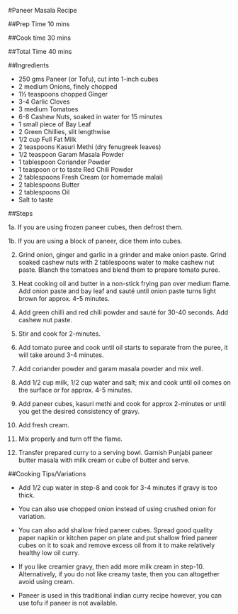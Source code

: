 #Paneer Masala Recipe

##Prep Time
10 mins

##Cook time
30 mins

##Total Time
40 mins

##Ingredients

* 250 gms Paneer (or Tofu), cut into 1-inch cubes
* 2 medium Onions, finely chopped
* 1½ teaspoons chopped Ginger
* 3-4 Garlic Cloves
* 3 medium Tomatoes
* 6-8 Cashew Nuts, soaked in water for 15 minutes
* 1 small piece of Bay Leaf
* 2 Green Chillies, slit lengthwise
* 1/2 cup Full Fat Milk
* 2 teaspoons Kasuri Methi (dry fenugreek leaves)
* 1/2 teaspoon Garam Masala Powder
* 1 tablespoon Coriander Powder
* 1 teaspoon or to taste Red Chili Powder
* 2 tablespoons Fresh Cream (or homemade malai)
* 2 tablespoons Butter
* 2 tablespoons Oil
* Salt to taste

##Steps

1a. If you are using frozen paneer cubes, then defrost them.

1b. If you are using a block of paneer, dice them into cubes.

2. Grind onion, ginger and garlic in a grinder and make onion paste. Grind soaked cashew nuts with 2 tablespoons water to make cashew nut paste. Blanch the tomatoes and blend them to prepare tomato puree.

3. Heat cooking oil and butter in a non-stick frying pan over medium flame. Add onion paste and bay leaf and sauté until onion paste turns light brown for approx. 4-5 minutes.

4. Add green chilli and red chili powder and sauté for 30-40 seconds. Add cashew nut paste.

5. Stir and cook for 2-minutes.

6. Add tomato puree and cook until oil starts to separate from the puree, it will take around 3-4 minutes.

7. Add coriander powder and garam masala powder and mix well.

8. Add 1/2 cup milk, 1/2 cup water and salt; mix and cook until oil comes on the surface or for approx. 4-5 minutes.

9. Add paneer cubes, kasuri methi and cook for approx 2-minutes or until you get the desired consistency of gravy.

10. Add fresh cream.

11. Mix properly and turn off the flame.

12. Transfer prepared curry to a serving bowl. Garnish Punjabi paneer butter masala with milk cream or cube of butter and serve.

##Cooking Tips/Variations

* Add 1/2 cup water in step-8 and cook for 3-4 minutes if gravy is too thick.

* You can also use chopped onion instead of using crushed onion for variation.

* You can also add shallow fried paneer cubes. Spread good quality paper napkin or kitchen paper on plate and put shallow fried paneer cubes on it to soak and remove excess oil from it to make relatively healthy low oil curry.

* If you like creamier gravy, then add more milk cream in step-10. Alternatively, if you do not like creamy taste, then you can altogether avoid using cream.

* Paneer is used in this traditional indian curry recipe however, you can use tofu if paneer is not available.
